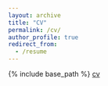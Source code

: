 ```yaml
---
layout: archive
title: "CV"
permalink: /cv/
author_profile: true
redirect_from:
  - /resume
---
```

{% include base_path %}
[cv](../files/resume-ZL.pdf)

